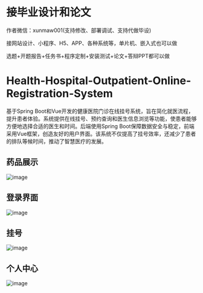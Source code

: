 # 接毕业设计和论文
作者微信：xunmaw001(支持修改、部署调试、支持代做毕设)

接网站设计、小程序、H5、APP、各种系统等，单片机、嵌入式也可以做

选题+开题报告+任务书+程序定制+安装测试+论文+答辩PPT都可以做
# Health-Hospital-Outpatient-Online-Registration-System
基于Spring Boot和Vue开发的健康医院门诊在线挂号系统，旨在简化就医流程，提升患者体验。系统提供在线挂号、预约查询和医生信息浏览等功能，使患者能够方便地选择合适的医生和时间。后端使用Spring Boot保障数据安全与稳定，前端采用Vue框架，创造友好的用户界面。该系统不仅提高了挂号效率，还减少了患者的排队等候时间，推动了智慧医疗的发展。
## 药品展示
![image](https://github.com/user-attachments/assets/6e1fb862-e124-4078-8ceb-e304e93443c9)
## 登录界面
![image](https://github.com/user-attachments/assets/5568c31a-dbcb-4d64-b539-3adb405789b8)
## 挂号
![image](https://github.com/user-attachments/assets/b3847fda-2c31-48b3-940c-12d72aab5969)
## 个人中心
![image](https://github.com/user-attachments/assets/218e981e-0f2a-4a14-b171-3a86cce58018)
